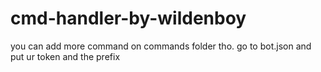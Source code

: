 # cmd-handler-by-wildenboy
you can add more command on commands folder tho. go to bot.json and put ur token and the prefix
